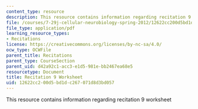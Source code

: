 ```yaml
---
content_type: resource
description: This resource contains information regarding recitation 9 worksheet
file: /courses/7-29j-cellular-neurobiology-spring-2012/12622cc200d5bd1dc267071d8d3bd057_MIT7_29JS12_Recitation9.pdf
file_type: application/pdf
learning_resource_types:
- Recitations
license: https://creativecommons.org/licenses/by-nc-sa/4.0/
ocw_type: OCWFile
parent_title: Recitations
parent_type: CourseSection
parent_uid: d42a92c1-acc3-e1d5-981e-bb2467ea68e5
resourcetype: Document
title: Recitation 9 Worksheet
uid: 12622cc2-00d5-bd1d-c267-071d8d3bd057
---
```

This resource contains information regarding recitation 9 worksheet